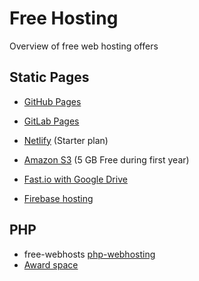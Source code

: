 # Free Hosting

Overview of free web hosting offers

[note]: < click on the provider to get the documentation of the web hosting>

## Static Pages

- [GitHub Pages](https://guides.github.com/features/pages/)
- [GitLab Pages](https://docs.gitlab.com/ee/user/project/pages/)
- [Netlify](https://www.netlify.com/) (Starter plan)
- [Amazon S3](https://docs.aws.amazon.com/AmazonS3/latest/dev/WebsiteHosting.html) (5 GB Free during first year)
- [Fast.io with Google Drive](https://docs.fast.io/docs)

- [Firebase hosting](https://firebase.google.com/docs/hosting/use-cases)

## PHP

- free-webhosts [ php-webhosting](http://www.free-webhosts.com/free-php-webhosting.php)
- [Award space](https://www.awardspace.com/free-hosting/)
